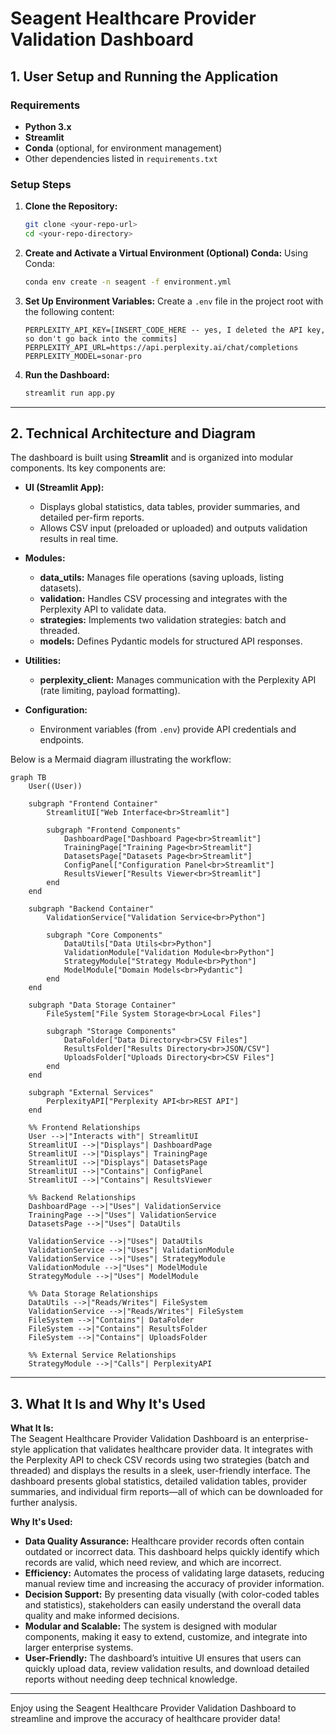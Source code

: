 # Seagent Healthcare Provider Validation Dashboard

## 1. User Setup and Running the Application

### Requirements
- **Python 3.x**
- **Streamlit**
- **Conda** (optional, for environment management)
- Other dependencies listed in `requirements.txt`

### Setup Steps

1. **Clone the Repository:**
   ```bash
   git clone <your-repo-url>
   cd <your-repo-directory>
   ```

2. **Create and Activate a Virtual Environment (Optional) Conda:**
   Using Conda:
   ```bash
   conda env create -n seagent -f environment.yml   
   ```
  
3. **Set Up Environment Variables:**
   Create a `.env` file in the project root with the following content:
   ```dotenv
   PERPLEXITY_API_KEY=[INSERT_CODE_HERE -- yes, I deleted the API key, so don't go back into the commits]
   PERPLEXITY_API_URL=https://api.perplexity.ai/chat/completions
   PERPLEXITY_MODEL=sonar-pro
   ```

4. **Run the Dashboard:**
   ```bash
   streamlit run app.py
   ```
---

## 2. Technical Architecture and Diagram

The dashboard is built using **Streamlit** and is organized into modular components. Its key components are:

- **UI (Streamlit App):**
  - Displays global statistics, data tables, provider summaries, and detailed per-firm reports.
  - Allows CSV input (preloaded or uploaded) and outputs validation results in real time.

- **Modules:**
  - **data_utils:** Manages file operations (saving uploads, listing datasets).
  - **validation:** Handles CSV processing and integrates with the Perplexity API to validate data.
  - **strategies:** Implements two validation strategies: batch and threaded.
  - **models:** Defines Pydantic models for structured API responses.

- **Utilities:**
  - **perplexity_client:** Manages communication with the Perplexity API (rate limiting, payload formatting).

- **Configuration:**
  - Environment variables (from `.env`) provide API credentials and endpoints.

Below is a Mermaid diagram illustrating the workflow:

```mermaid
graph TB
    User((User))

    subgraph "Frontend Container"
        StreamlitUI["Web Interface<br>Streamlit"]
        
        subgraph "Frontend Components"
            DashboardPage["Dashboard Page<br>Streamlit"]
            TrainingPage["Training Page<br>Streamlit"]
            DatasetsPage["Datasets Page<br>Streamlit"]
            ConfigPanel["Configuration Panel<br>Streamlit"]
            ResultsViewer["Results Viewer<br>Streamlit"]
        end
    end

    subgraph "Backend Container"
        ValidationService["Validation Service<br>Python"]
        
        subgraph "Core Components"
            DataUtils["Data Utils<br>Python"]
            ValidationModule["Validation Module<br>Python"]
            StrategyModule["Strategy Module<br>Python"]
            ModelModule["Domain Models<br>Pydantic"]
        end
    end

    subgraph "Data Storage Container"
        FileSystem["File System Storage<br>Local Files"]
        
        subgraph "Storage Components"
            DataFolder["Data Directory<br>CSV Files"]
            ResultsFolder["Results Directory<br>JSON/CSV"]
            UploadsFolder["Uploads Directory<br>CSV Files"]
        end
    end

    subgraph "External Services"
        PerplexityAPI["Perplexity API<br>REST API"]
    end

    %% Frontend Relationships
    User -->|"Interacts with"| StreamlitUI
    StreamlitUI -->|"Displays"| DashboardPage
    StreamlitUI -->|"Displays"| TrainingPage
    StreamlitUI -->|"Displays"| DatasetsPage
    StreamlitUI -->|"Contains"| ConfigPanel
    StreamlitUI -->|"Contains"| ResultsViewer

    %% Backend Relationships
    DashboardPage -->|"Uses"| ValidationService
    TrainingPage -->|"Uses"| ValidationService
    DatasetsPage -->|"Uses"| DataUtils
    
    ValidationService -->|"Uses"| DataUtils
    ValidationService -->|"Uses"| ValidationModule
    ValidationService -->|"Uses"| StrategyModule
    ValidationModule -->|"Uses"| ModelModule
    StrategyModule -->|"Uses"| ModelModule

    %% Data Storage Relationships
    DataUtils -->|"Reads/Writes"| FileSystem
    ValidationService -->|"Reads/Writes"| FileSystem
    FileSystem -->|"Contains"| DataFolder
    FileSystem -->|"Contains"| ResultsFolder
    FileSystem -->|"Contains"| UploadsFolder

    %% External Service Relationships
    StrategyModule -->|"Calls"| PerplexityAPI
```

---

## 3. What It Is and Why It's Used

**What It Is:**  
The Seagent Healthcare Provider Validation Dashboard is an enterprise-style application that validates healthcare provider data. It integrates with the Perplexity API to check CSV records using two strategies (batch and threaded) and displays the results in a sleek, user-friendly interface. The dashboard presents global statistics, detailed validation tables, provider summaries, and individual firm reports—all of which can be downloaded for further analysis.

**Why It's Used:**  
- **Data Quality Assurance:** Healthcare provider records often contain outdated or incorrect data. This dashboard helps quickly identify which records are valid, which need review, and which are incorrect.
- **Efficiency:** Automates the process of validating large datasets, reducing manual review time and increasing the accuracy of provider information.
- **Decision Support:** By presenting data visually (with color-coded tables and statistics), stakeholders can easily understand the overall data quality and make informed decisions.
- **Modular and Scalable:** The system is designed with modular components, making it easy to extend, customize, and integrate into larger enterprise systems.
- **User-Friendly:** The dashboard’s intuitive UI ensures that users can quickly upload data, review validation results, and download detailed reports without needing deep technical knowledge.

---

Enjoy using the Seagent Healthcare Provider Validation Dashboard to streamline and improve the accuracy of healthcare provider data!
